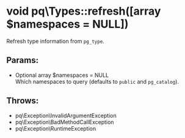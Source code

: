 # void pq\Types::refresh([array $namespaces = NULL])

Refresh type information from `pg_type`.

## Params:

* Optional array $namespaces = NULL  
  Which namespaces to query (defaults to `public` and `pg_catalog`).

## Throws:

* pq\Exception\InvalidArgumentException
* pq\Exception\BadMethodCallException
* pq\Exception\RuntimeException

